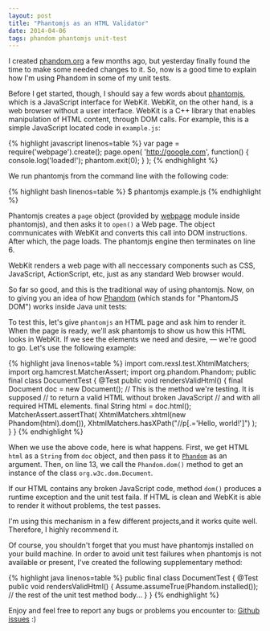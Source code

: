 ```yaml
---
layout: post
title: "Phantomjs as an HTML Validator"
date: 2014-04-06
tags: phandom phantomjs unit-test
---
```


I created [phandom.org](http://www.phandom.org) a few months ago,
but yesterday finally found the time to make some needed changes to it. So, now is a good time to
explain how I'm using Phandom in some of my unit tests.

Before I get started, though, I should say a few words about [phantomjs](http://phantomjs.org/), which is a
JavaScript interface for WebKit. WebKit, on the other hand, is a web browser without
a user interface. WebKit is a C++ library that enables manipulation of
HTML content, through DOM calls. For example, this is a simple JavaScript
located code in `example.js`:

{% highlight javascript linenos=table %}
var page = require('webpage').create();
page.open(
  'http://google.com',
  function() {
    console.log('loaded!');
    phantom.exit(0);
  }
);
{% endhighlight %}

We run phantomjs from the command line with the following code:

{% highlight bash linenos=table %}
$ phantomjs example.js
{% endhighlight %}

Phantomjs creates a `page` object
(provided by [webpage](https://github.com/ariya/phantomjs/wiki/API-Reference-WebPage)
module inside phantomjs), and then asks it to `open()` a Web page. The object
communicates with WebKit and converts this call into DOM instructions. After which, the page loads. The phantomjs engine then terminates on line 6.

WebKit renders a web page with all neccessary components such as CSS,
JavaScript, ActionScript, etc, just as any standard Web browser would.

So far so good, and this is the traditional way of using phantomjs. Now, on to giving you an idea
of how [Phandom](http://www.phandom.org) (which stands for "PhantomJS DOM") works inside
Java unit tests:

To test this, let's give `phantomjs` an HTML page and ask him to render it. When the page is ready, we'll
ask phantomjs to show us how this HTML looks in WebKit. If we see the elements we need and desire,
&mdash; we're good to go. Let's use the following example:

{% highlight java linenos=table %}
import com.rexsl.test.XhtmlMatchers;
import org.hamcrest.MatcherAssert;
import org.phandom.Phandom;
public final class DocumentTest {
  @Test
  public void rendersValidHtml() {
    final Document doc = new Document();
    // This is the method we're testing. It is supposed
    // to return a valid HTML without broken JavaScript
    // and with all required HTML elements.
    final String html = doc.html();
    MatcherAssert.assertThat(
      XhtmlMatchers.xhtml(new Phandom(html).dom()),
      XhtmlMatchers.hasXPath("//p[.='Hello, world!']")
    );
  }
}
{% endhighlight %}

When we use the above code, here is what happens. First, we get HTML `html` as a `String`
from `doc` object, and then pass it to
[`Phandom`](http://www.phandom.org/apidocs-0.2.1/org/phandom/Phandom.html)
as an argument. Then,
on line 13, we call the `Phandom.dom()` method to get an instance
of the class `org.w3c.dom.Document`.

If our HTML contains any broken JavaScript code, method `dom()` produces a runtime exception and the unit test faila. If HTML is clean and WebKit is able to render it without problems, the test passes.

I'm using this mechanism in a few different projects,and it works quite well. Therefore, I highly recommend it.

Of course, you shouldn't forget that you must have phantomjs installed on your
build machine. In order to avoid unit test failures when
phantomjs is not available or present, I've created the following supplementary method:

{% highlight java linenos=table %}
public final class DocumentTest {
  @Test
  public void rendersValidHtml() {
    Assume.assumeTrue(Phandom.installed());
    // the rest of the unit test method body...
  }
}
{% endhighlight %}

Enjoy and feel free to report any bugs or problems you encounter to:
[Github issues](https://github.com/yegor256/phandom/issues) :)

